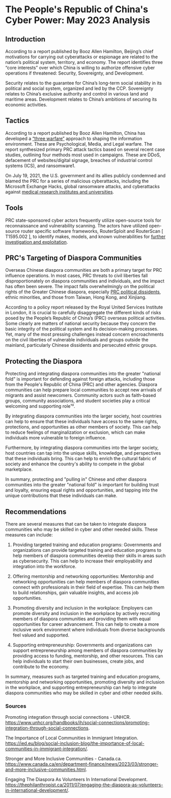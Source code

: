 # The People's Republic of China's Cyber Power: May 2023 Analysis

## Introduction

According to a report published by Booz Allen Hamilton, Beijing’s chief motivations for carrying out cyberattacks or espionage are related to the nation’s political system, territory, and economy. The report identifies three “core interests” over which China is willing to authorize offensive cyber operations if threatened: Security, Sovereignty, and Development.

Security relates to the guarantee for China’s long-term social stability in its political and social system, organized and led by the CCP. Sovereignty relates to China’s exclusive authority and control in various land and maritime areas. Development relates to China’s ambitions of securing its economic activities.

## Tactics

According to a report published by Booz Allen Hamilton, China has developed a [“three warfare”](https://www.csoonline.com/article/3676075/china-s-attack-motivations-tactics-and-how-cisos-can-mitigate-threats.html) approach to shaping the information environment. These are Psychological, Media, and Legal warfare. The report synthesized primary PRC attack tactics based on several recent case studies, outlining four methods most used in campaigns. These are DDoS, defacement of websites/digital signage, breaches of industrial control systems (ICS), and ransomware1.

On July 19, 2021, the U.S. government and its allies publicly condemned and blamed the PRC for a series of malicious cyberattacks, including the Microsoft Exchange Hacks, global ransomware attacks, and cyberattacks against [medical research institutes and universities](https://www.ironnet.com/blog/china-cyber-attacks-the-current-threat-landscape).

## Tools

PRC state-sponsored cyber actors frequently utilize open-source tools for reconnaissance and vulnerability scanning. The actors have utilized open-source router specific software frameworks, RouterSploit and RouterScan [ T1595.002 ], to identify makes, models, and known vulnerabilities for [further investigation and exploitation](https://www.cisa.gov/news-events/cybersecurity-advisories/aa22-158a).


## PRC's Targeting of Diaspora Communities

Overseas Chinese diaspora communities are both a primary target for PRC influence operations. In most cases, PRC threats to civil liberties fall disproportionately on diaspora communities and individuals, and the impact has often been severe. The impact falls overwhelmingly on the political rights of the Greater Chinese diaspora, especially [PRC political dissidents](https://uscnpm.org/2021/09/14/prc-overseas-influence-disaggregating-the-risks/), ethnic minorities, and those from Taiwan, Hong Kong, and Xinjiang.

According to a policy report released by the Royal United Services Institute in London, it is crucial to carefully disaggregate the different kinds of risks posed by the People’s Republic of China’s (PRC) overseas political activities. Some clearly are matters of national security because they concern the basic integrity of the political system and its decision-making processes. Yet, many of the most pressing challenges instead concern encroachments on the civil liberties of vulnerable individuals and groups outside the mainland, particularly Chinese dissidents and persecuted ethnic groups.

## Protecting the Diaspora

Protecting and integrating diaspora communities into the greater "national fold" is important for defending against foreign attacks, including those from the People's Republic of China (PRC) and other agencies. Diaspora communities can help prepare local communities to accept new arrivals of migrants and assist newcomers. Community actors such as faith-based groups, community associations, and student societies play a critical welcoming and supporting role¹³.

By integrating diaspora communities into the larger society, host countries can help to ensure that these individuals have access to the same rights, protections, and opportunities as other members of society. This can help to reduce feelings of marginalization or exclusion, which can make individuals more vulnerable to foreign influence.

Furthermore, by integrating diaspora communities into the larger society, host countries can tap into the unique skills, knowledge, and perspectives that these individuals bring. This can help to enrich the cultural fabric of society and enhance the country's ability to compete in the global marketplace.

In summary, protecting and "pulling in" Chinese and other diaspora communities into the greater "national fold" is important for building trust and loyalty, ensuring equal rights and opportunities, and tapping into the unique contributions that these individuals can make.

## Recommendations

There are several measures that can be taken to integrate diaspora communities who may be skilled in cyber and other needed skills. These measures can include:

1. Providing targeted training and education programs: Governments and organizations can provide targeted training and education programs to help members of diaspora communities develop their skills in areas such as cybersecurity. This can help to increase their employability and integration into the workforce.

2. Offering mentorship and networking opportunities: Mentorship and networking opportunities can help members of diaspora communities connect with professionals in their field of expertise. This can help them to build relationships, gain valuable insights, and access job opportunities.

3. Promoting diversity and inclusion in the workplace: Employers can promote diversity and inclusion in the workplace by actively recruiting members of diaspora communities and providing them with equal opportunities for career advancement. This can help to create a more inclusive work environment where individuals from diverse backgrounds feel valued and supported.

4. Supporting entrepreneurship: Governments and organizations can support entrepreneurship among members of diaspora communities by providing access to funding, mentorship, and other resources. This can help individuals to start their own businesses, create jobs, and contribute to the economy.

In summary, measures such as targeted training and education programs, mentorship and networking opportunities, promoting diversity and inclusion in the workplace, and supporting entrepreneurship can help to integrate diaspora communities who may be skilled in cyber and other needed skills.

### Sources

Promoting integration through social connections - UNHCR. https://www.unhcr.org/handbooks/ih/social-connections/promoting-integration-through-social-connections.

The Importance of Local Communities in Immigrant Integration. https://ied.eu/blog/social-inclusion-blog/the-importance-of-local-communities-in-immigrant-integration/.

Stronger and More Inclusive Communities - Canada.ca. https://www.canada.ca/en/department-finance/news/2023/03/stronger-and-more-inclusive-communities.html.

Engaging The Diaspora As Volunteers In International Development. https://thephilanthropist.ca/2011/07/engaging-the-diaspora-as-volunteers-in-international-development/.



